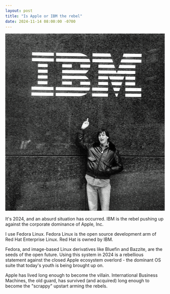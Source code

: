 ```yaml
---
layout: post
title: "Is Apple or IBM the rebel"
date: 2024-11-14 08:00:00 -0700
---
```


![](/assets/rebels/steve-jobs-ibm-middle-finger.png)

It's 2024, and an absurd situation has occurred. IBM is the rebel pushing up against the corporate dominance of Apple, Inc.

I use Fedora Linux. Fedora Linux is the open source development arm of Red Hat Enterprise Linux. Red Hat is owned by IBM.

Fedora, and image-based Linux derivatives like Bluefin and Bazzite, are the seeds of the open future. Using this system in 2024 is a rebellious statement against the closed Apple ecosystem overlord - the dominant OS suite that today's youth is being brought up on.

Apple has lived long enough to become the villain. International Business Machines, the old guard, has survived (and acquired) long enough to become the "scrappy" upstart arming the rebels.
